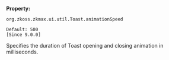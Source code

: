 **Property:**

`org.zkoss.zkmax.ui.util.Toast.animationSpeed`

`Default: 500`  
`[Since 9.0.0]`

Specifies the duration of Toast opening and closing animation in milliseconds.
